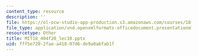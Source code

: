 ```yaml
---
content_type: resource
description: ''
file: https://ol-ocw-studio-app-production.s3.amazonaws.com/courses/18-404j-theory-of-computation-fall-2020/fff5e7202faea41807d6de9a0a6fab1f_MIT18_404f20_lec10.pptx
file_type: application/vnd.openxmlformats-officedocument.presentationml.presentation
resourcetype: Other
title: MIT18_404f20_lec10.pptx
uid: fff5e720-2fae-a418-07d6-de9a0a6fab1f
---
```


